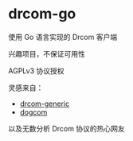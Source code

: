 # drcom-go

使用 Go 语言实现的 Drcom 客户端

兴趣项目，不保证可用性

AGPLv3 协议授权

灵感来自：

- [drcom-generic](https://github.com/drcoms/drcom-generic)
- [dogcom](https://github.com/mchome/dogcom)

以及无数分析 Drcom 协议的热心网友
